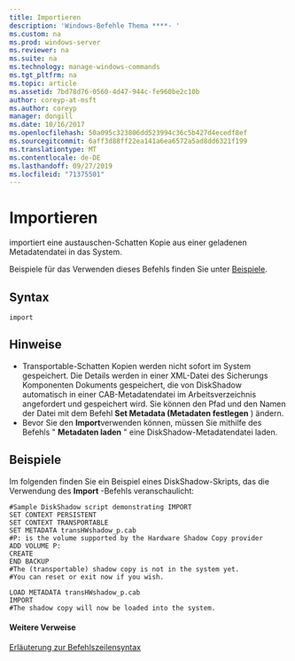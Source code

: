 ```yaml
---
title: Importieren
description: 'Windows-Befehle Thema ****- '
ms.custom: na
ms.prod: windows-server
ms.reviewer: na
ms.suite: na
ms.technology: manage-windows-commands
ms.tgt_pltfrm: na
ms.topic: article
ms.assetid: 7bd78d76-0560-4d47-944c-fe960be2c10b
author: coreyp-at-msft
ms.author: coreyp
manager: dongill
ms.date: 10/16/2017
ms.openlocfilehash: 50a095c323806dd523994c36c5b427d4ecedf8ef
ms.sourcegitcommit: 6aff3d88ff22ea141a6ea6572a5ad8dd6321f199
ms.translationtype: MT
ms.contentlocale: de-DE
ms.lasthandoff: 09/27/2019
ms.locfileid: "71375501"
---
```

# <a name="import"></a>Importieren



importiert eine austauschen-Schatten Kopie aus einer geladenen Metadatendatei in das System.

Beispiele für das Verwenden dieses Befehls finden Sie unter [Beispiele](#BKMK_examples).

## <a name="syntax"></a>Syntax

```
import
```

## <a name="remarks"></a>Hinweise

-   Transportable-Schatten Kopien werden nicht sofort im System gespeichert. Die Details werden in einer XML-Datei des Sicherungs Komponenten Dokuments gespeichert, die von DiskShadow automatisch in einer CAB-Metadatendatei im Arbeitsverzeichnis angefordert und gespeichert wird. Sie können den Pfad und den Namen der Datei mit dem Befehl **Set Metadata (Metadaten festlegen** ) ändern.
-   Bevor Sie den **Import**verwenden können, müssen Sie mithilfe des Befehls " **Metadaten laden** " eine DiskShadow-Metadatendatei laden.

## <a name="BKMK_examples"></a>Beispiele

Im folgenden finden Sie ein Beispiel eines DiskShadow-Skripts, das die Verwendung des **Import** -Befehls veranschaulicht:
```
#Sample DiskShadow script demonstrating IMPORT
SET CONTEXT PERSISTENT
SET CONTEXT TRANSPORTABLE
SET METADATA transHWshadow_p.cab
#P: is the volume supported by the Hardware Shadow Copy provider
ADD VOLUME P:
CREATE
END BACKUP
#The (transportable) shadow copy is not in the system yet.
#You can reset or exit now if you wish.

LOAD METADATA transHWshadow_p.cab
IMPORT
#The shadow copy will now be loaded into the system.
```

#### <a name="additional-references"></a>Weitere Verweise

[Erläuterung zur Befehlszeilensyntax](command-line-syntax-key.md)